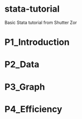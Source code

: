 # stata-tutorial
Basic Stata tutorial from Shutter Zor



# P1_Introduction



# P2_Data



# P3_Graph



# P4_Efficiency

